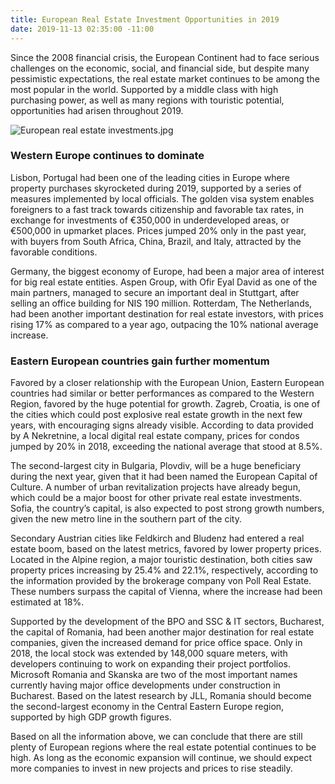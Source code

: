 ```yaml
---
title: European Real Estate Investment Opportunities in 2019
date: 2019-11-13 02:35:00 -11:00
---
```


Since the 2008 financial crisis, the European Continent had to face serious challenges on the economic, social, and financial side, but despite many pessimistic expectations, the real estate market continues to be among the most popular in the world. Supported by a middle class with high purchasing power, as well as many regions with touristic potential, opportunities had arisen throughout 2019.

![European real estate investments.jpg](/uploads/European%20real%20estate%20investments.jpg)

### Western Europe continues to dominate

Lisbon, Portugal had been one of the leading cities in Europe where property purchases skyrocketed during 2019, supported by a series of measures implemented by local officials. The golden visa system enables foreigners to a fast track towards citizenship and favorable tax rates, in exchange for investments of €350,000 in underdeveloped areas, or €500,000 in upmarket places. Prices jumped 20% only in the past year, with buyers from South Africa, China, Brazil, and Italy, attracted by the favorable conditions.

Germany, the biggest economy of Europe, had been a major area of interest for big real estate entities. Aspen Group, with Ofir Eyal David as one of the main partners, managed to secure an important deal in Stuttgart, after selling an office building for NIS 190 million. Rotterdam, The Netherlands, had been another important destination for real estate investors, with prices rising 17% as compared to a year ago, outpacing the 10% national average increase.

### Eastern European countries gain further momentum

Favored by a closer relationship with the European Union, Eastern European countries had similar or better performances as compared to the Western Region, favored by the huge potential for growth. Zagreb, Croatia, is one of the cities which could post explosive real estate growth in the next few years, with encouraging signs already visible. According to data provided by A Nekretnine, a local digital real estate company, prices for condos jumped by 20% in 2018, exceeding the national average that stood at 8.5%.

The second-largest city in Bulgaria, Plovdiv, will be a huge beneficiary during the next year, given that it had been named the European Capital of Culture. A number of urban revitalization projects have already begun, which could be a major boost for other private real estate investments. Sofia, the country’s capital, is also expected to post strong growth numbers, given the new metro line in the southern part of the city.

Secondary Austrian cities like Feldkirch and Bludenz had entered a real estate boom, based on the latest metrics, favored by lower property prices. Located in the Alpine region, a major touristic destination, both cities saw property prices increasing by 25.4% and 22.1%, respectively, according to the information provided by the brokerage company von Poll Real Estate. These numbers surpass the capital of Vienna, where the increase had been estimated at 18%. 

Supported by the development of the BPO and SSC & IT sectors, Bucharest, the capital of Romania, had been another major destination for real estate companies, given the increased demand for price office space. Only in 2018, the local stock was extended by 148,000 square meters, with developers continuing to work on expanding their project portfolios. Microsoft Romania and Skanska are two of the most important names currently having major office developments under construction in Bucharest. Based on the latest research by JLL, Romania should become the second-largest economy in the Central Eastern Europe region, supported by high GDP growth figures. 

Based on all the information above, we can conclude that there are still plenty of European regions where the real estate potential continues to be high. As long as the economic expansion will continue, we should expect more companies to invest in new projects and prices to rise steadily. 
